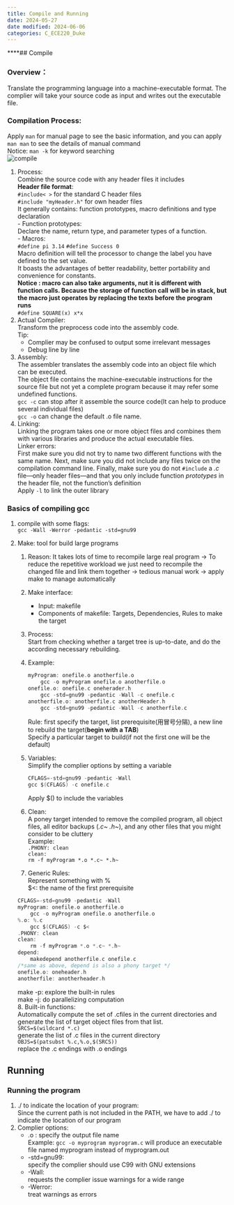 ```yaml
---
title: Compile and Running
date: 2024-05-27
date modified: 2024-06-06
categories: C_ECE220_Duke
---
```


****## Compile

### Overview：

   Translate the programming language into a machine-executable format. The complier will take your source code as input and writes out the executable file.

### Compilation Process:

   Apply `man` for manual page to see the basic information, and you can apply `man man` to see the details of manual command  
   Notice: `man -k` for keyword searching              
   ![compile](https://s2.loli.net/2024/06/01/l63dyF8eaQ4MocG.png)

   1. Process:  
     Combine the source code with any header files it includes  
     **Header file format**:  
     `#include< >` for the standard C header files  
     `#include "myHeader.h"` for own header files  
     It generally contains: function prototypes, macro definitions and type declaration  
     - Function prototypes:  
       Declare the name, return type, and parameter types of a function.  
     - Macros:  
       `#define pi 3.14` `#define Success 0`  
       Macro definition will tell the processor to change the label you have defined to the set value.  
       It boasts the advantages of better readability, better portability and convenience for constants.  
       **Notice : macro can also take arguments, nut it is different with function calls. Because the storage of function call will be in stack, but the macro just operates by replacing the texts before the program runs**  
       `#define SQUARE(x) x*x`
   2. Actual Compiler:  
      Transform the preprocess code into the assembly code.  
      Tip:
      - Complier may be confused to output some irrelevant messages
      - Debug line by line
   3. Assembly:  
      The assembler translates the assembly code into an object file which can be executed.  
      The object file contains the machine-executable instructions for the source file but not yet a complete program because it may refer some undefined functions.  
      `gcc -c` can stop after it assemble the source code(It can help to produce several individual files)  
      `gcc -o` can change the default .o file name.
   4. Linking:  
      Linking the program takes one or more object files and combines them with various libraries and produce the actual executable files.  
      Linker errors:  
      First make sure you did not try to name two different functions with the same name. Next, make sure you did not include any files twice on the compilation command line. Finally, make sure you do not `#include` a _.c_ file—only header files—and that you only include function _prototypes_ in the header file, not the function’s definition  
      Apply `-l` to link the outer library

### Basics of compiling gcc

   1. compile with some flags:  
     `gcc -Wall -Werror -pedantic -std=gnu99`
   2. Make: tool for build large programs
      1. Reason: It takes lots of time to recompile large real program -> To reduce the repetitive workload we just need to recompile the changed file and link them together -> tedious manual work -> apply make to manage automatically
      2. Make interface:
         - Input: makefile
         - Components of makefile: Targets, Dependencies, Rules to make the target
	  3. Process:  
	     Start from checking whether a target tree is up-to-date, and do the according necessary rebuilding.
	  4. Example:

	     ```c
	     myProgram: onefile.o anotherfile.o
		     gcc -o myProgram onefile.o anotherfile.o
		 onefile.o: onefile.c oneherader.h
			 gcc -std=gnu99 -pedantic -Wall -c onefile.c
		 anotherfile.o: anotherfile.c anotherHeader.h
			 gcc -std=gnu99 -pedantic -Wall -c anotherfile.c
           ```

           Rule: first specify the target, list prerequisite(用冒号分隔), a new line to rebuild the target(**begin with a TAB**)  
           Specify a particular target to build(if not the first one will be the default)

	  5. Variables:  
	     Simplify the complier options by setting a variable

	     ```c
		 CFLAGS=-std=gnu99 -pedantic -Wall
		 gcc $(CFLAGS) -c onefile.c 
		  ```

		  Apply $() to include the variables

	  6. Clean:  
	     A poney target intended to remove the compiled program, all object files, all editor backups (*.c~ .h~*), and any other files that you might consider to be cluttery  
	     Example:  
	     `.PHONY: clean`  
	     `clean:`  
		     `rm -f myProgram *.o *.c~ *.h~`
	  7.  Generic Rules:  
	     Represent something with %  
	     $<: the name of the first prerequisite

	     ```c
	     CFLAGS=-std=gnu99 -pedantic -Wall
	     myProgram: onefile.o anotherfile.o
		     gcc -o myProgram onefile.o anotherfile.o
		 %.o: %.c
			 gcc $(CFLAGS) -c $<
		 .PHONY: clean
		 clean:
			 rm -f myProgram *.o *.c~ *.h~
		 depend:
			 makedepend anotherfile.c onefile.c
		 /*same as above, depend is also a phony target */
		 onefile.o: oneheader.h
		 anotherfile: anotherheader.h
	     ```

	     make -p: explore the built-in rules  
	     make -j: do parallelizing computation  
	  8.  Built-in functions:  
	     Automatically compute the set of .cfiles in the current directories and generate the list of target object files from that list.  
	     `SRCS=$(wildcard *.c)`  
	     generate the list of .c files in the current directory  
	     `OBJS=$(patsubst %.c,%.o,$(SRCS))`  
	     replace the .c endings with .o endings

	     

## Running

### Running the program

1. ./ to indicate the location of your program:  
   Since the current path is not included in the PATH, we have to add ./ to indicate the location of our program
2. Complier options:
   - .o : specify the output file name  
     Example: `gcc -o myprogram myprogram.c` will produce an executable file named myprogram instead of myprogram.out
   - -std=gnu99:  
     specify the complier should use C99 with GNU extensions
   - -Wall:  
     requests the complier issue warnings for a wide range
   - -Werror:  
     treat warnings as errors

 